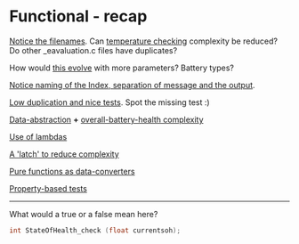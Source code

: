 # Functional - recap

[Notice the filenames](https://github.com/clean-code-craft-tcq-1/functional-c-Arunava-Paul).
Can [temperature checking](https://github.com/clean-code-craft-tcq-1/functional-c-Arunava-Paul/blob/master/BMS_Sys_Temperature_eavaluation.c)
complexity be reduced? Do other _eavaluation.c files have duplicates?

How would [this evolve](https://github.com/clean-code-craft-tcq-1/functional-c-abhijeetlc/blob/master/checker.c)
with more parameters? Battery types?

[Notice naming of the Index, separation of message and the output](https://github.com/clean-code-craft-tcq-1/functional-c-Padmashree-DJ/pull/1/files).

[Low duplication and nice tests](https://github.com/clean-code-craft-tcq-1/functional-c-NaveenBalachandar-dev/blob/master/BatteryStateManagement_proj.c).
Spot the missing test :)

[Data-abstraction](https://github.com/clean-code-craft-tcq-1/functional-c-Tamilarasan-Aruchamy/blob/master/checker.c)
**+** [overall-battery-health complexity](https://github.com/clean-code-craft-tcq-1/functional-c-Harshitha0306)

[Use of lambdas](https://github.com/clean-code-craft-tcq-1/functional-cpp-Niyas12/blob/master/BMS.cpp)

[A 'latch' to reduce complexity](https://github.com/clean-code-craft-tcq-1/functional-cpp-6872Vishal/blob/master/checker.cpp)

[Pure functions as data-converters](https://github.com/clean-code-craft-tcq-1/functional-python-reetika97/blob/main/check_limits.py)

[Property-based tests](https://github.com/clean-code-craft-tcq-1/functional-python-ccharan94/blob/main/check_limits.py)



---

What would a true or a false mean here?

```c
int StateOfHealth_check (float currentsoh);
```
